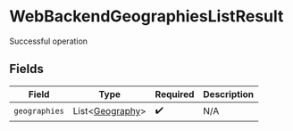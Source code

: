 # WebBackendGeographiesListResult

Successful operation


## Fields

| Field                                               | Type                                                | Required                                            | Description                                         |
| --------------------------------------------------- | --------------------------------------------------- | --------------------------------------------------- | --------------------------------------------------- |
| `geographies`                                       | List<[Geography](../../models/shared/Geography.md)> | :heavy_check_mark:                                  | N/A                                                 |